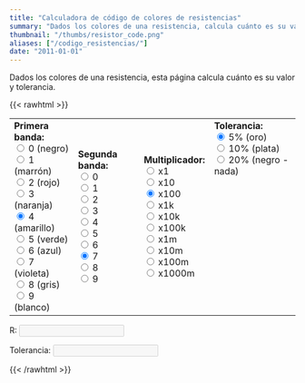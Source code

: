 ```yaml
---
title: "Calculadora de código de colores de resistencias"
summary: "Dados los colores de una resistencia, calcula cuánto es su valor y tolerancia."
thumbnail: "/thumbs/resistor_code.png"
aliases: ["/codigo_resistencias/"]
date: "2011-01-01"
---
```


Dados los colores de una resistencia, esta página calcula cuánto es su valor y tolerancia.

{{< rawhtml >}}
<form action="" id="ccForm">
<table cellpadding="10" id="colorCode"><tr>
<td>
<b>Primera banda:</b><br/>
<input  name="band01" type="radio" value="0" id="b10"/> <label  class="resBlack" for="b10">0 (negro)</label><br/>
<input  name="band01" type="radio" value="10" id="b11"/> <label  class="resBrown" for="b11">1 (marrón)</label><br/>
<input  name="band01" type="radio" value="20" id="b12"/> <label  class="resRed" for="b12">2 (rojo)</label><br/>
<input  name="band01" type="radio" value="30" id="b13"/> <label  class="resOrange" for="b13">3 (naranja)</label><br/>
<input  name="band01" type="radio" value="40" id="b14" checked="checked"/> <label  class="resYellow" for="b14">4 (amarillo)</label><br/>
<input  name="band01" type="radio" value="50" id="b15"/> <label  class="resGreen" for="b15">5 (verde)</label><br/>
<input  name="band01" type="radio" value="60" id="b16"/> <label  class="resBlue" for="b16">6 (azul)</label><br/>
<input  name="band01" type="radio" value="70" id="b17"/> <label  class="resViolet" for="b17">7 (violeta)</label><br/>
<input  name="band01" type="radio" value="80" id="b18"/> <label  class="resGray" for="b18">8 (gris)</label><br/>
<input  name="band01" type="radio" value="90" id="b19"/> <label  class="resWhite" for="b19">9 (blanco)</label><br/>
</td>
<td>
<b>Segunda banda:</b><br/>
<input  name="band02" type="radio" value="0" id="b20"/> <label  class="resBlack" for="b20">0</label><br/>
<input  name="band02" type="radio" value="1" id="b21"/> <label  class="resBrown" for="b21">1</label><br/>
<input  name="band02" type="radio" value="2" id="b22"/> <label  class="resRed" for="b22">2</label><br/>
<input  name="band02" type="radio" value="3" id="b23"/> <label  class="resOrange" for="b23">3</label><br/>
<input  name="band02" type="radio" value="4" id="b24"/> <label  class="resYellow" for="b24">4</label><br/>
<input  name="band02" type="radio" value="5" id="b25"/> <label  class="resGreen" for="b25">5</label><br/>
<input  name="band02" type="radio" value="6" id="b26"/> <label  class="resBlue" for="b26">6</label><br/>
<input  name="band02" type="radio" value="7" id="b27" checked="checked" /> <label  class="resViolet" for="b27">7</label><br/>
<input  name="band02" type="radio" value="8" id="b28"/> <label  class="resGray" for="b28">8</label><br/>
<input  name="band02" type="radio" value="9" id="b29"/> <label  class="resWhite" for="b29">9</label><br/>
</td>
<td>
<b>Multiplicador:</b><br/>
<input  name="band03" type="radio" value="1" id="b30"/> <label  class="resBlack" for="b30">x1</label><br/>
<input  name="band03" type="radio" value="10" id="b31"/> <label  class="resBrown" for="b31">x10</label><br/>
<input  name="band03" type="radio" value="100" checked="checked" id="b32"/> <label  class="resRed" for="b32">x100</label><br/>
<input  name="band03" type="radio" value="1000" id="b33"/> <label  class="resOrange" for="b33">x1k</label><br/>
<input  name="band03" type="radio" value="10000" id="b34"/> <label  class="resYellow" for="b34">x10k</label><br/>
<input  name="band03" type="radio" value="100000" id="b35"/> <label  class="resGreen" for="b35">x100k</label><br/>
<input  name="band03" type="radio" value="1000000" id="b36"/> <label  class="resBlue" for="b36">x1m</label><br/>
<input  name="band03" type="radio" value="10000000" id="b37"/> <label  class="resViolet" for="b37">x10m</label><br/>
<input  name="band03" type="radio" value="100000000" id="b38"/> <label  class="resGray" for="b38">x100m</label><br/>
<input  name="band03" type="radio" value="1000000000" id="b39"/> <label  class="resWhite" for="b39">x1000m</label><br/>
</td>
<td valign="top">
<b>Tolerancia:</b><br/>
<input  name="band04" type="radio" value="5%" checked="checked" id="b40"/> <label  class="resGold" for="b40">5% (oro)</label><br/>
<input  name="band04" type="radio" value="10%" id="b41"/> <label  class="resSilver" for="b41">10% (plata)</label><br/>
<input  name="band04" type="radio" value="20%" id="b42"/> <label  class="resBlack" for="b42">20% (negro - nada)</label><br/>
</td>
</tr></table>
<p>R: <input id="r" disabled="disabled" /></p>
<p>Tolerancia: <input id="t" disabled="disabled" /></p>
</form>
<script src="/inc/calculators/resistor_code.js"></script>
{{< /rawhtml >}}